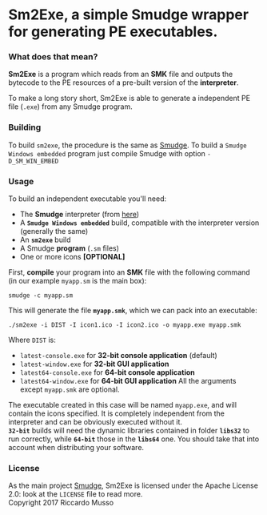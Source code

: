 # Sm2Exe, a simple Smudge wrapper for generating PE executables.

### What does that mean?

**Sm2Exe** is a program which reads from an **SMK** file and outputs the bytecode
to the PE resources of a pre-built version of the **interpreter**.

To make a long story short, Sm2Exe is able to generate a independent PE file (`.exe`) from any Smudge program.

### Building
To build `sm2exe`, the procedure is the same as [Smudge](https://www.github.com/smudgelang/smudge).
To build a `Smudge Windows embedded` program just compile Smudge with option `-D_SM_WIN_EMBED`

### Usage
To build an independent executable you'll need:
- The **Smudge** interpreter (from [here](https://www.github.com/smudgelang/smudge))
- A **`Smudge Windows embedded`** build, compatible with the interpreter version (generally the same)
- An **`sm2exe`** build
- A Smudge **program** (`.sm` files)
- One or more icons **[OPTIONAL]**

First, **compile** your program into an **SMK** file with the following command (in our example `myapp.sm` is the main box):
```
smudge -c myapp.sm
```

This will generate the file **`myapp.smk`**, which we can pack into an executable:

```
./sm2exe -i DIST -I icon1.ico -I icon2.ico -o myapp.exe myapp.smk
```
Where `DIST` is:
- `latest-console.exe` for **32-bit console application** (default)
- `latest-window.exe` for **32-bit GUI application**
- `latest64-console.exe` for **64-bit console application**
- `latest64-window.exe` for **64-bit GUI application**
All the arguments except `myapp.smk` are optional. <br>

The executable created in this case will be named `myapp.exe`, and will contain the icons specified. It is completely independent from the interpreter and can be obviously executed without it. <br>
**`32-bit`** builds will need the dynamic libraries contained in folder **`libs32`** to run correctly, while **`64-bit`** those in the **`libs64`** one. You should take that into account when distributing your software.


### License

As the main project [Smudge](https://www.github.com/smudgelang/smudge), Sm2Exe is licensed under the Apache License 2.0: look at the `LICENSE` file to read more. <br>
Copyright 2017 Riccardo Musso
